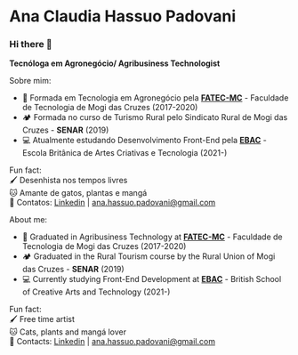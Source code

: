 # Ana Claudia Hassuo Padovani

### Hi there 👋

**Tecnóloga em Agronegócio/ Agribusiness Technologist**

Sobre mim:
* 🌱 Formada em Tecnologia em Agronegócio pela [**FATEC-MC**](https://www.fatecmogidascruzes.com.br/) - Faculdade de Tecnologia de Mogi das Cruzes (2017-2020) 
* 🏕️ Formada no curso de Turismo Rural pelo Sindicato Rural de Mogi das Cruzes - **SENAR** (2019)
* 💻 Atualmente estudando Desenvolvimento Front-End pela [**EBAC**](https://ebaconline.com.br/) - Escola Britânica de Artes Criativas e Tecnologia (2021-)

Fun fact:<br>
🖌️ Desenhista nos tempos livres<br>
🐱 Amante de gatos, plantas e mangá<br>
💬 Contatos: [Linkedin](https://www.linkedin.com/in/ana-claudia-hassuo-padovani-743298181/) | [ana.hassuo.padovani@gmail.com](https://mail.google.com/mail/u/1/#inbox)<br>

About me:
* 🌱 Graduated in Agribusiness Technology at [**FATEC-MC**](https://www.fatecmogidascruzes.com.br/) - Faculdade de Tecnologia de Mogi das Cruzes (2017-2020)
* 🏕️ Graduated in the Rural Tourism course by the Rural Union of Mogi das Cruzes - **SENAR** (2019)
* 💻 Currently studying Front-End Development at [**EBAC**](https://ebaconline.com.br/) - British School of Creative Arts and Technology (2021-)

Fun fact:<br>
🖌️ Free time artist<br>
🐱 Cats, plants and mangá lover<br>
💬 Contacts: [Linkedin](https://www.linkedin.com/in/ana-claudia-hassuo-padovani-743298181/) | [ana.hassuo.padovani@gmail.com](ana.hassuo.padovani@gmail.com)<br>
